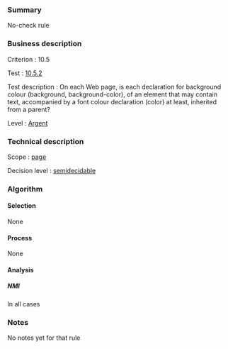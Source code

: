 ### Summary

No-check rule

### Business description

Criterion : 10.5

Test :
[10.5.2](http://www.accessiweb.org/index.php/accessiweb-22-english-version.html#test-10-5-2)

Test description : On each Web page, is each declaration for background
colour (background, background-color), of an element that may contain
text, accompanied by a font colour declaration (color) at least,
inherited from a parent?

Level : [Argent](/en/category/rules-design/accessiweb-11/level/argent)

### Technical description

Scope : [page](/en/category/rules-design/accessiweb-11/scope/page)

Decision level :
[semidecidable](/en/category/rules-design/accessiweb-11/decision-level/semidecidable)

### Algorithm

#### Selection

None

#### Process

None

#### Analysis

##### NMI

In all cases

### Notes

No notes yet for that rule
